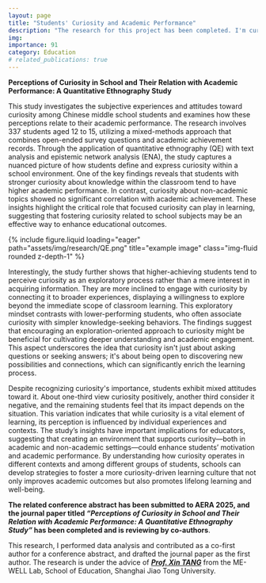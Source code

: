 ```yaml
---
layout: page
title: "Students' Curiosity and Academic Performance"
description: "The research for this project has been completed. I'm currently writing the paper titled “_Perceptions of Curiosity in School and Its Relationship with Academic Performance: A Quantitative Ethnography Study_” as the first author."
img: 
importance: 91
category: Education
# related_publications: true
---
```


**Perceptions of Curiosity in School and Their Relation with Academic Performance: A Quantitative Ethnography Study**

This study investigates the subjective experiences and attitudes toward curiosity among Chinese middle school students and examines how these perceptions relate to their academic performance. The research involves 337 students aged 12 to 15, utilizing a mixed-methods approach that combines open-ended survey questions and academic achievement records. Through the application of quantitative ethnography (QE) with text analysis and epistemic network analysis (ENA), the study captures a nuanced picture of how students define and express curiosity within a school environment. One of the key findings reveals that students with stronger curiosity about knowledge within the classroom tend to have higher academic performance. In contrast, curiosity about non-academic topics showed no significant correlation with academic achievement. These insights highlight the critical role that focused curiosity can play in learning, suggesting that fostering curiosity related to school subjects may be an effective way to enhance educational outcomes.

<div class="row">
    <div class="col-sm mt-3 mt-md-0">
        {% include figure.liquid loading="eager" path="assets/img/research/QE.png" title="example image" class="img-fluid rounded z-depth-1" %}
    </div>
</div>

Interestingly, the study further shows that higher-achieving students tend to perceive curiosity as an exploratory process rather than a mere interest in acquiring information. They are more inclined to engage with curiosity by connecting it to broader experiences, displaying a willingness to explore beyond the immediate scope of classroom learning. This exploratory mindset contrasts with lower-performing students, who often associate curiosity with simpler knowledge-seeking behaviors. The findings suggest that encouraging an exploration-oriented approach to curiosity might be beneficial for cultivating deeper understanding and academic engagement. This aspect underscores the idea that curiosity isn't just about asking questions or seeking answers; it's about being open to discovering new possibilities and connections, which can significantly enrich the learning process.

Despite recognizing curiosity's importance, students exhibit mixed attitudes toward it. About one-third view curiosity positively, another third consider it negative, and the remaining students feel that its impact depends on the situation. This variation indicates that while curiosity is a vital element of learning, its perception is influenced by individual experiences and contexts. The study’s insights have important implications for educators, suggesting that creating an environment that supports curiosity—both in academic and non-academic settings—could enhance students’ motivation and academic performance. By understanding how curiosity operates in different contexts and among different groups of students, schools can develop strategies to foster a more curiosity-driven learning culture that not only improves academic outcomes but also promotes lifelong learning and well-being.

**The related conference abstract has been submitted to AERA 2025, and the journal paper titled _“Perceptions of Curiosity in School and Their Relation with Academic Performance: A Quantitative Ethnography Study”_ has been completed and is reviewing by co-authors**.

This research, I performed data analysis and contributed as a co-first author for a conference abstract, and drafted the journal paper as the first author. The research is under the advice of ***[Prof. Xin TANG](https://soe.sjtu.edu.cn/En/FacultyDetail/156?t=61)*** from the ME-WELL Lab, School of Education, Shanghai Jiao Tong University.
